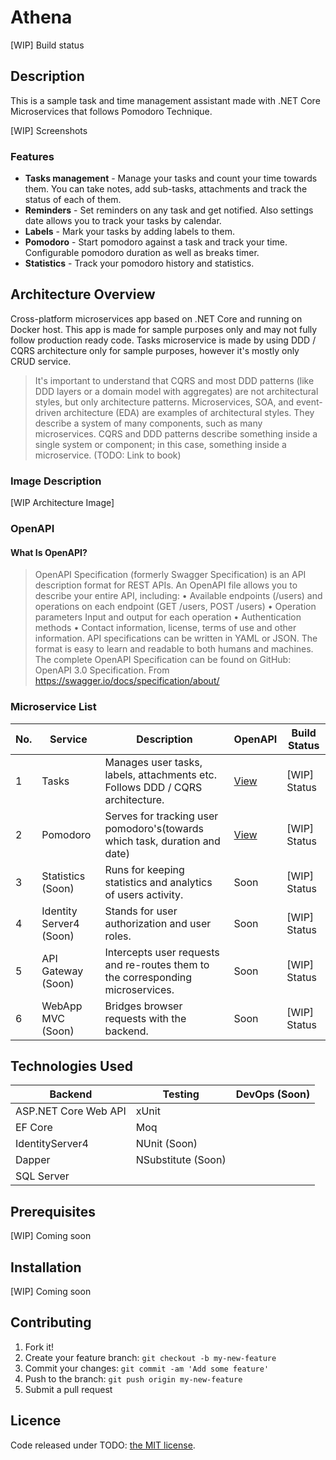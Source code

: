 # Athena
[WIP] Build status

## Description

This is a sample task and time management assistant made with .NET Core Microservices that follows Pomodoro Technique.

[WIP] Screenshots

### Features

- **Tasks management** - Manage your tasks and count your time towards them. You can take notes, add sub-tasks, attachments and track the status of each of them.
- **Reminders** - Set reminders on any task and get notified. Also settings date allows you to track your tasks by calendar.
- **Labels** - Mark your tasks by adding labels to them.
- **Pomodoro** - Start pomodoro against a task and track your time. Configurable pomodoro duration as well as breaks timer.
- **Statistics** - Track your pomodoro history and statistics.

## Architecture Overview

Cross-platform microservices app based on .NET Core and running on Docker host. This app is made for sample purposes only and may not fully follow production ready code. Tasks microservice is made by using DDD / CQRS architecture only for sample purposes, however it's mostly only CRUD service. 

> It's important to understand that CQRS and most DDD patterns (like DDD layers or a domain model with aggregates) are not architectural styles, but only architecture patterns. Microservices, SOA, and event-driven architecture (EDA) are examples of architectural styles. They describe a system of many components, such as many microservices. CQRS and DDD patterns describe something inside a single system or component; in this case, something inside a microservice. (TODO: Link to book)

### Image Description
[WIP Architecture Image]

### OpenAPI

#### What Is OpenAPI?
>OpenAPI Specification (formerly Swagger Specification) is an API description format for REST APIs. An OpenAPI file allows you to describe your entire API, including:
	• Available endpoints (/users) and operations on each endpoint (GET /users, POST /users)
	• Operation parameters Input and output for each operation
	• Authentication methods
	• Contact information, license, terms of use and other information.
API specifications can be written in YAML or JSON. The format is easy to learn and readable to both humans and machines. The complete OpenAPI Specification can be found on GitHub: OpenAPI 3.0 Specification.
From <https://swagger.io/docs/specification/about/>

### Microservice List

|  No. |  Service |  Description | OpenAPI  | Build Status |
| ------------ | ------------ | ------------ | ------------ | ------------ |
|  1 | Tasks  | Manages user tasks, labels, attachments etc. Follows DDD / CQRS architecture. | [View](http://https://petstore.swagger.io/?url=https://raw.githubusercontent.com/sponger94/Athena/develop/src/Services/Tasks/Tasks.API/api-docs/v1/swagger.json "View") | [WIP] Status |
|  2 | Pomodoro  | Serves for tracking user pomodoro's(towards which task, duration and date)  |  [View](https://petstore.swagger.io/?url=https://raw.githubusercontent.com/sponger94/Athena/develop/src/Services/Pomodoro/Pomodoro.API/api-docs/v1/swagger.json) | [WIP] Status  |
|  3 | Statistics (Soon)  | Runs for keeping statistics and analytics of users activity. | Soon  | [WIP] Status  |
|  4 | Identity Server4 (Soon)  | Stands for user authorization and user roles. | Soon  | [WIP] Status  |
|  5 | API Gateway (Soon) | Intercepts user requests and re-routes them to the corresponding microservices. | Soon  | [WIP] Status  |
|  6 | WebApp MVC (Soon) | Bridges browser requests with the backend. | Soon  | [WIP] Status  |

## Technologies Used

|  Backend | Testing | DevOps (Soon)  |
| ------------ | ------------ | ------------ |
| ASP.NET Core Web API  |  xUnit |   |
|  EF Core | Moq  |   |
| IdentityServer4  | NUnit (Soon)  |   |
| Dapper | NSubstitute (Soon)  |   |
| SQL Server |   |   |   |

## Prerequisites

[WIP] Coming soon

## Installation

[WIP] Coming soon



## Contributing

1. Fork it!
2. Create your feature branch: `git checkout -b my-new-feature`
3. Commit your changes: `git commit -am 'Add some feature'`
4. Push to the branch: `git push origin my-new-feature`
5. Submit a pull request

## Licence

Code released under TODO: [the MIT license](https://github.com/sponger94/Athena/blob/develop/LICENSE).

